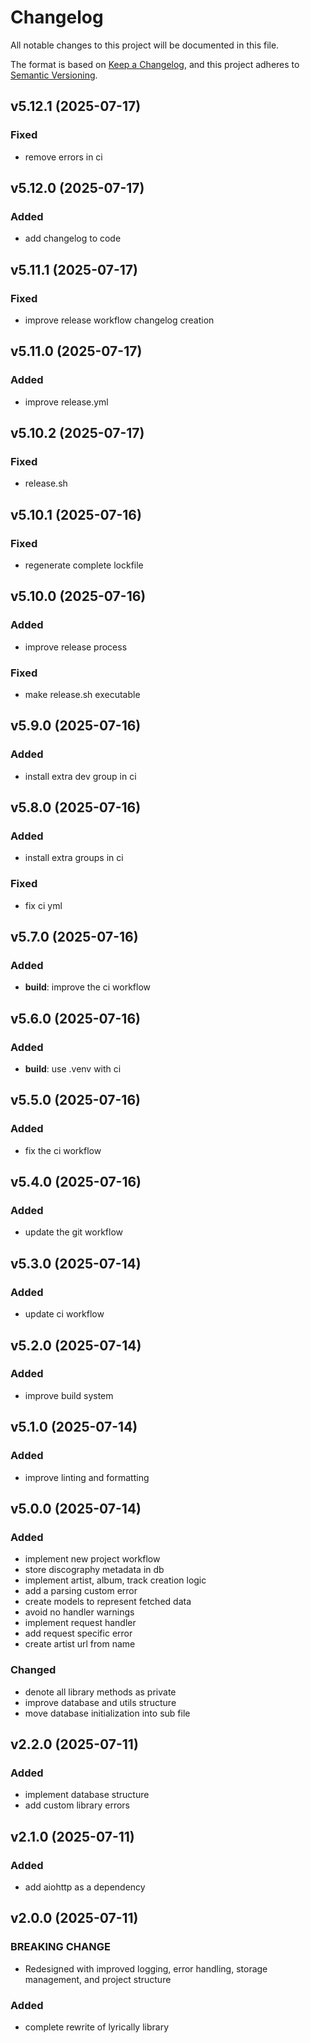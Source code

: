 # Changelog

All notable changes to this project will be documented in this file.

The format is based on [Keep a Changelog](https://keepachangelog.com/en/1.0.0/),
and this project adheres to [Semantic Versioning](https://semver.org/spec/v2.0.0.html).

## v5.12.1 (2025-07-17)

### Fixed

- remove errors in ci

## v5.12.0 (2025-07-17)

### Added

- add changelog to code

## v5.11.1 (2025-07-17)

### Fixed

- improve release workflow changelog creation

## v5.11.0 (2025-07-17)

### Added

- improve release.yml

## v5.10.2 (2025-07-17)

### Fixed

- release.sh

## v5.10.1 (2025-07-16)

### Fixed

- regenerate complete lockfile

## v5.10.0 (2025-07-16)

### Added

- improve release process

### Fixed

- make release.sh executable

## v5.9.0 (2025-07-16)

### Added

- install extra dev group in ci

## v5.8.0 (2025-07-16)

### Added

- install extra groups in ci

### Fixed

- fix ci yml

## v5.7.0 (2025-07-16)

### Added

- **build**: improve the ci workflow

## v5.6.0 (2025-07-16)

### Added

- **build**: use .venv with ci

## v5.5.0 (2025-07-16)

### Added

- fix the ci workflow

## v5.4.0 (2025-07-16)

### Added

- update the git workflow

## v5.3.0 (2025-07-14)

### Added

- update ci workflow

## v5.2.0 (2025-07-14)

### Added

- improve build system

## v5.1.0 (2025-07-14)

### Added

- improve linting and formatting

## v5.0.0 (2025-07-14)

### Added

- implement new project workflow
- store discography metadata in db
- implement artist, album, track creation logic
- add a parsing custom error
- create models to represent fetched data
- avoid no handler warnings
- implement request handler
- add request specific error
- create artist url from name

### Changed

- denote all library methods as private
- improve database and utils structure
- move database initialization into sub file

## v2.2.0 (2025-07-11)

### Added

- implement database structure
- add custom library errors

## v2.1.0 (2025-07-11)

### Added

- add aiohttp as a dependency

## v2.0.0 (2025-07-11)

### BREAKING CHANGE

- Redesigned with improved logging, error handling, storage management, and project structure

### Added

- complete rewrite of lyrically library
